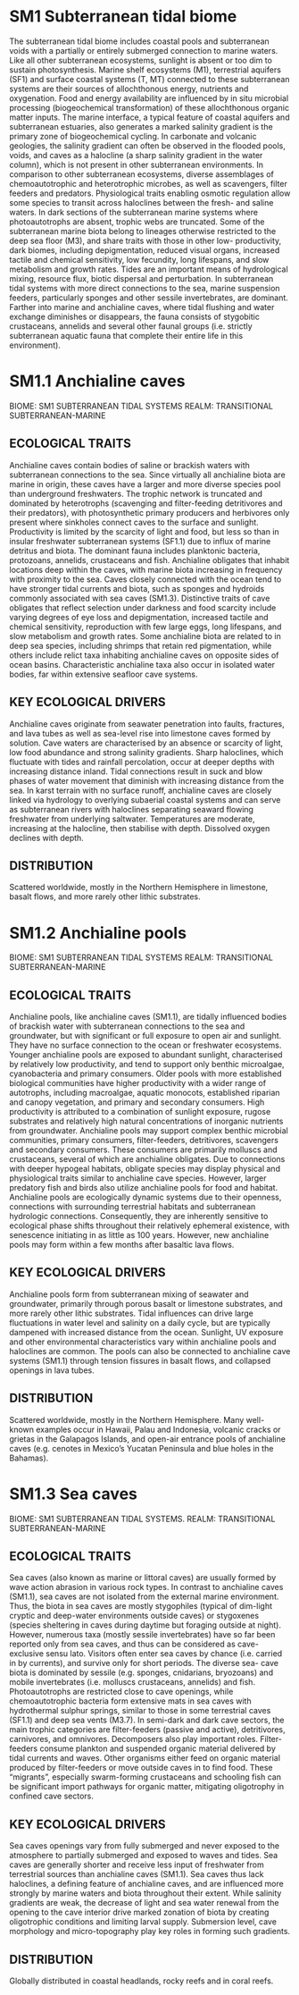 # SM1 Subterranean tidal biome

The subterranean tidal biome includes coastal pools and subterranean voids with a partially or entirely submerged connection to marine waters. Like all other subterranean ecosystems, sunlight is absent or too dim to sustain photosynthesis. Marine shelf ecosystems (M1), terrestrial aquifers (SF1) and surface coastal systems (T, MT) connected to these subterranean systems are their sources of allochthonous energy, nutrients and oxygenation. Food and energy availability are influenced by in situ microbial processing (biogeochemical transformation) of these allochthonous organic matter inputs. The marine interface, a typical feature of coastal aquifers and subterranean estuaries, also generates a marked salinity gradient is the primary zone of biogeochemical cycling. In carbonate
and volcanic geologies, the salinity gradient can often be observed in the flooded pools, voids, and caves as a halocline (a sharp salinity gradient in the water column), which is not present in other subterranean environments. In comparison
to other subterranean ecosystems, diverse assemblages of chemoautotrophic and heterotrophic microbes, as well as scavengers, filter feeders and predators. Physiological traits enabling osmotic regulation allow some species to transit across haloclines between the fresh- and saline waters. In dark sections of the subterranean marine systems where photoautotrophs are absent, trophic webs are truncated. Some of the subterranean marine biota belong to lineages otherwise restricted to the
deep sea floor (M3), and share traits with those in other low- productivity, dark biomes, including depigmentation, reduced visual organs, increased tactile and chemical sensitivity, low fecundity, long lifespans, and slow metabolism and growth
rates. Tides are an important means of hydrological mixing, resource flux, biotic dispersal and perturbation. In subterranean tidal systems with more direct connections to the sea, marine suspension feeders, particularly sponges and other sessile invertebrates, are dominant. Farther into marine and anchialine caves, where tidal flushing and water exchange diminishes
or disappears, the fauna consists of stygobitic crustaceans, annelids and several other faunal groups (i.e. strictly subterranean aquatic fauna that complete their entire life in this environment).

# SM1.1 Anchialine caves

BIOME: SM1 SUBTERRANEAN TIDAL SYSTEMS
REALM: TRANSITIONAL SUBTERRANEAN-MARINE


## ECOLOGICAL TRAITS

Anchialine caves contain bodies
of saline or brackish waters with subterranean connections to the sea. Since virtually all anchialine biota are marine in origin, these caves have a larger and more diverse species pool than underground freshwaters. The trophic network is truncated
and dominated by heterotrophs (scavenging and filter-feeding detritivores and their predators), with photosynthetic primary producers and herbivores only present where sinkholes connect caves to the surface and sunlight. Productivity is limited by the scarcity of light and food, but less so than in insular freshwater subterranean systems (SF1.1) due to influx of marine detritus and biota. The dominant fauna includes planktonic bacteria, protozoans, annelids, crustaceans and fish. Anchialine obligates that inhabit locations deep within the caves, with marine biota increasing in frequency with proximity to the sea. Caves closely connected with the ocean tend to have stronger tidal currents and biota, such as sponges and hydroids commonly associated with sea caves (SM1.3). Distinctive traits of cave obligates
that reflect selection under darkness and food scarcity include varying degrees of eye loss and depigmentation, increased tactile and chemical sensitivity, reproduction with few large eggs, long lifespans, and slow metabolism and growth rates. Some anchialine biota are related to in deep sea species, including shrimps that retain red pigmentation, while others include relict taxa inhabiting anchialine caves on opposite sides of ocean basins. Characteristic anchialine taxa also occur in isolated water bodies, far within extensive seafloor cave systems.

## KEY ECOLOGICAL DRIVERS

Anchialine caves originate from seawater penetration into faults, fractures, and lava tubes as well as sea-level rise into limestone caves formed by solution. Cave waters are characterised by an absence or scarcity of light, low food abundance and strong salinity gradients. Sharp haloclines, which fluctuate with tides and rainfall percolation, occur at deeper depths with increasing distance inland. Tidal connections result in suck and blow phases of water movement that diminish with increasing distance from the sea. In karst terrain with no surface runoff, anchialine caves are closely linked
via hydrology to overlying subaerial coastal systems and can serve as subterranean rivers with haloclines separating seaward flowing freshwater from underlying saltwater. Temperatures are moderate, increasing at the halocline, then stabilise with depth. Dissolved oxygen declines with depth.

## DISTRIBUTION

Scattered worldwide, mostly in the Northern Hemisphere in limestone, basalt flows, and more rarely other lithic substrates.

# SM1.2 Anchialine pools

BIOME: SM1 SUBTERRANEAN TIDAL SYSTEMS
REALM: TRANSITIONAL SUBTERRANEAN-MARINE

## ECOLOGICAL TRAITS

Anchialine pools, like anchialine caves (SM1.1), are tidally influenced bodies of brackish water with subterranean connections to the sea and groundwater, but with significant or full exposure to open air and sunlight. They have no surface connection to the ocean or freshwater ecosystems. Younger anchialine pools are exposed to abundant sunlight, characterised by relatively low productivity, and tend to support only benthic microalgae, cyanobacteria and primary consumers. Older pools with more established biological communities have higher productivity with a wider range of autotrophs, including macroalgae, aquatic monocots, established riparian and canopy vegetation, and primary
and secondary consumers. High productivity is attributed to
a combination of sunlight exposure, rugose substrates and relatively high natural concentrations of inorganic nutrients from groundwater. Anchialine pools may support complex benthic microbial communities, primary consumers, filter-feeders, detritivores, scavengers and secondary consumers. These consumers are primarily molluscs and crustaceans, several of which are anchialine obligates. Due to connections with deeper hypogeal habitats, obligate species may display physical and physiological traits similar to anchialine cave species. However, larger predatory fish and birds also utilize anchialine pools for food and habitat. Anchialine pools are ecologically dynamic systems due to their openness, connections with surrounding terrestrial habitats and subterranean hydrologic connections. Consequently, they are inherently sensitive to ecological phase shifts throughout their relatively ephemeral existence, with senescence initiating in as little as 100 years. However, new anchialine pools may form within a few months after basaltic lava flows.

## KEY ECOLOGICAL DRIVERS

Anchialine pools form from subterranean mixing of seawater and groundwater, primarily through porous basalt or limestone substrates, and more rarely other lithic substrates. Tidal influences can drive large fluctuations in water level and salinity on a daily cycle, but are typically dampened with increased distance from the ocean. Sunlight, UV exposure and other environmental characteristics vary within anchialine pools and haloclines are common. The pools can also be connected to anchialine cave systems (SM1.1) through tension fissures in basalt flows, and collapsed openings in lava tubes.

## DISTRIBUTION

Scattered worldwide, mostly in the Northern Hemisphere. Many well- known examples occur in Hawaii, Palau and Indonesia, volcanic cracks or grietas in the Galapagos Islands, and open-air entrance pools of anchialine caves (e.g. cenotes in Mexico’s Yucatan Peninsula and blue holes in the Bahamas).

# SM1.3 Sea caves

BIOME: SM1 SUBTERRANEAN TIDAL SYSTEMS.
REALM: TRANSITIONAL SUBTERRANEAN-MARINE

## ECOLOGICAL TRAITS

Sea caves (also known as marine
or littoral caves) are usually formed by wave action abrasion in various rock types. In contrast to anchialine caves (SM1.1), sea caves are not isolated from the external marine environment. Thus, the biota in sea caves are mostly stygophiles (typical of dim-light cryptic and deep-water environments outside caves) or stygoxenes (species sheltering in caves during daytime but foraging outside at night). However, numerous taxa (mostly sessile invertebrates) have so far been reported only from sea caves, and thus can be considered as cave-exclusive sensu lato. Visitors often enter sea caves by chance (i.e. carried in by currents), and survive only for short periods. The diverse sea- cave biota is dominated by sessile (e.g. sponges, cnidarians, bryozoans) and mobile invertebrates (i.e. molluscs crustaceans, annelids) and fish. Photoautotrophs are restricted close to cave openings, while chemoautotrophic bacteria form extensive mats in sea caves with hydrothermal sulphur springs, similar
to those in some terrestrial caves (SF1.1) and deep sea vents (M3.7). In semi-dark and dark cave sectors, the main trophic categories are filter-feeders (passive and active), detritivores, carnivores, and omnivores. Decomposers also play important roles. Filter-feeders consume plankton and suspended organic material delivered by tidal currents and waves. Other organisms either feed on organic material produced by filter-feeders
or move outside caves in to find food. These “migrants”, especially swarm-forming crustaceans and schooling fish can be significant import pathways for organic matter, mitigating oligotrophy in confined cave sectors.

## KEY ECOLOGICAL DRIVERS

Sea caves openings vary from fully submerged and never exposed to the atmosphere
to partially submerged and exposed to waves and tides. Sea caves are generally shorter and receive less input of freshwater from terrestrial sources than anchialine caves (SM1.1). Sea caves thus lack haloclines, a defining feature of anchialine caves, and are influenced more strongly by marine waters and biota throughout their extent. While salinity gradients are weak, the decrease of light and sea water renewal from the opening to the cave interior drive marked zonation of biota by creating oligotrophic conditions and limiting larval supply. Submersion level, cave morphology and micro-topography play key roles in forming such gradients.

## DISTRIBUTION

Globally distributed in coastal headlands, rocky reefs and in coral reefs.
